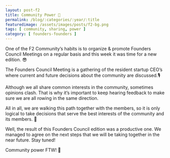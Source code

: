 ```yaml
---
layout: post-f2
title: Community Power 💪
permalink: /blog/:categories/:year/:title
featuredimage: /assets/images/posts/f2-bg.png
tags: [ community, sharing, power ]
category: [ founders-founders ]
---
```


One of the F2 Community’s habits is to organize & promote Founders Council Meetings on a regular basis and this week it was time for a new edition. 😎

The Founders Council Meeting is a gathering of the resident startup CEO’s where current and future decisions about the community are discussed.🎙

Although we all share common interests in the community, sometimes opinions clash. That is why it’s important to keep hearing feedback to make sure we are all rowing in the same direction.

All in all, we are walking this path together with the members, so it is only logical to take decisions that serve the best interests of the community and its members. 🤝

Well, the result of this Founders Council edition was a productive one. We managed to agree on the next steps that we will be taking together in the near future. Stay tuned!

Community power FTW! 💪